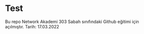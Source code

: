 # Test
Bu repo Network Akademi 303 Sabah sınıfındaki Github eğitimi için açılmıştır.
Tarih: 17.03.2022

